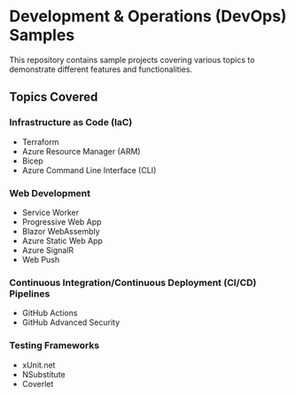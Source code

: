 # Development & Operations (DevOps) Samples

This repository contains sample projects covering various topics to demonstrate different features and functionalities.

## Topics Covered

### Infrastructure as Code (IaC)

- Terraform
- Azure Resource Manager (ARM)
- Bicep
- Azure Command Line Interface (CLI)

### Web Development

- Service Worker
- Progressive Web App
- Blazor WebAssembly
- Azure Static Web App
- Azure SignalR
- Web Push

### Continuous Integration/Continuous Deployment (CI/CD) Pipelines

- GitHub Actions
- GitHub Advanced Security

### Testing Frameworks
- xUnit.net
- NSubstitute
- Coverlet

